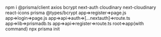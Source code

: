 npm i @prisma/client axios bcrypt next-auth cloudinary next-cloudinary react-icons prisma @types/bcrypt
app=>register=>page.js
app=>login=>page.js
app=>api=>auth=>[...nextauth]=>route.ts
app=>lib=>prismadb.ts
app=>api=>register=>route.ts
root=>app(with command)
npx prisma init


